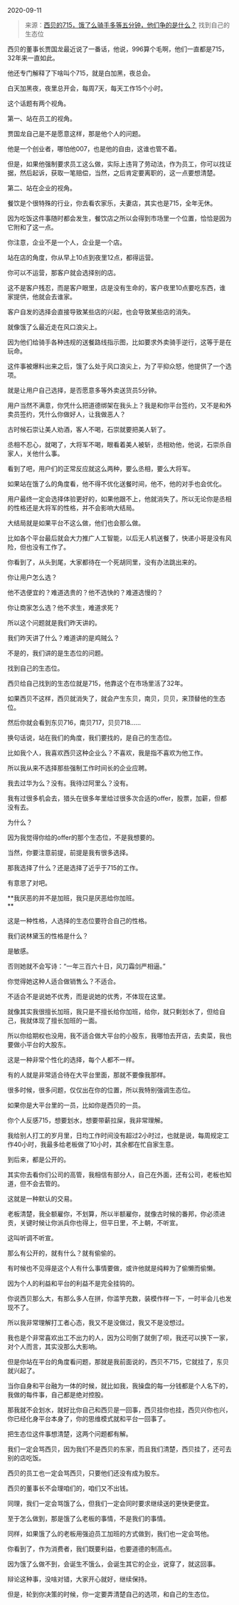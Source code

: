 2020-09-11

> 来源：[西贝的715，饿了么骑手多等五分钟，他们争的是什么？](http://mp.weixin.qq.com/s?__biz=MzU3NDc5Nzc0NQ==&mid=2247492513&idx=1&sn=fd4bb2a13479bf02038922ba1238a44b&chksm=fd2e417fca59c869cae533255ff74818f91b307b5e650a137b6f9a153428379da215d119d0a6&scene=27#wechat_redirect)
> 找到自己的生态位

西贝的董事长贾国龙最近说了一番话，他说，996算个毛啊，他们一直都是715，32年来一直如此。  

  

他还专门解释了下啥叫个715，就是白加黑，夜总会。

  

白天加黑夜，夜里总开会，每周7天，每天工作15个小时。

  

这个话题有两个视角。  

  

第一、站在员工的视角。

  

贾国龙自己是不是愿意这样，那是他个人的问题。

  

他是一个创业者，哪怕他007，也是他的自由，这谁也管不着。

  

但是，如果他强制要求员工这么做，实际上违背了劳动法，作为员工，你可以找证据，然后起诉，获取一笔赔偿，当然，之后肯定要离职的，这一点要想清楚。

  

第二、站在企业的视角。

  

餐饮是个很特殊的行业，你去看农家乐，夫妻店，其实也是715，全年无休。

  

因为吃饭这件事随时都会发生，餐饮店之所以会得到市场里一个位置，恰恰是因为它附和了这一点。

  

你注意，企业不是一个人，企业是一个店。  

  

站在店的角度，你从早上10点到夜里12点，都得运营。

  

你可以不运营，那客户就会选择别的店。  

  

这不是客户残忍，而是客户眼里，店是没有生命的，客户夜里10点要吃东西，谁家提供，他就会去谁家。  

  

客户自发的选择会直接导致某些店的兴起，也会导致某些店的消失。  

  

就像饿了么最近走在风口浪尖上。  

  

因为他们给骑手各种违规的送餐路线指示图，比如要求外卖骑手逆行，这等于是在玩命。  

  

这件事被爆料出来之后，饿了么处于风口浪尖上，为了平抑众怒，他提供了一个选项。  

  

就是让用户自己选择，是否愿意多等外卖送货员5分钟。  

  

用户当然不满意，你凭什么把道德绑架在我头上？我是和你平台签约，又不是和外卖员签约，凭什么你做好人，让我做恶人？  

  

古时候石崇让美人劝酒，客人不喝，石崇就要把美人斩了。

  

丞相不忍心，就喝了，大将军不喝，眼看着美人被斩，丞相劝他，他说，石崇杀自家人，关他什么事。

  

看到了吧，用户们的正常反应就这么两种，要么丞相，要么大将军。

  

如果站在饿了么的角度看，他不得不优化送餐时间，他不，他的对手也会优化。  

  

用户最终一定会选择体验更好的，如果他跟不上，他就消失了。所以无论你是丞相的性格还是大将军的性格，并不会影响大结局。

  

大结局就是如果平台不这么做，他们也会那么做。  

  

比如各个平台最后就会大力推广人工智能，以后无人机送餐了，快递小哥是没有风险，但也没有工作了。

  

你看到了，从头到尾，大家都待在一个死胡同里，没有办法跳出来的。  

  

你让用户怎么选？

  

他不选便宜的？难道选贵的？他不选快的？难道选慢的？

  

你让商家怎么选？他不求生，难道求死？

  

所以这个问题就是我们昨天讲的。  

  

我们昨天讲了什么？难道讲的是鸡贼么？

  

不是的，我们讲的是生态位的问题。

  

找到自己的生态位。  

  

西贝给自己找到的生态位就是715，他靠这个在市场里活了32年。  

  

如果西贝不这样，西贝就消失了，就会产生东贝，南贝，贝贝，来顶替他的生态位。

  

然后你就会看到东贝716，南贝717，贝贝718......  

  

换句话说，站在我们的角度，我们要找的，是自己的生态位。  

  

比如我个人，我喜欢西贝这种企业么？不喜欢，我是指不喜欢为他工作。

  

所以我从来不选择那些强制工作时间长的企业应聘。

  

我去过华为么？没有。我待过阿里么？没有。  

  

我有过很多机会去，猎头在很多年里给过很多次合适的offer，股票，加薪，但都没有去。  

  

为什么？  

  

因为我觉得你给的offer的那个生态位，不是我想要的。

  

当然，你要注意前提，前提是我有很多选择。  

  

那我选择了什么？还是选择了近乎于715的工作。  

  

有意思了对吧。

  

 **我厌恶的并不是加班，我只是厌恶给你加班。  
**

  

这是一种性格，人选择的生态位要符合自己的性格。

  

我们说林黛玉的性格是什么？  

  

是敏感。

  

否则她就不会写诗：“一年三百六十日，风刀霜剑严相逼。”

  

你觉得她这种人适合做销售么？不适合。  

  

不适合不是说她不优秀，而是说她的优秀，不体现在这里。  

  

就像其实我很擅长加班，我只是不擅长给你加班，给你，就只剩划水了，但给自己，我就体现了擅长加班的一面。  

  

所以你给期权也没用，我不适合做大平台的小股东，我哪怕去开店，去卖菜，我也要做小平台的大股东。  

  

这是一种非常个性化的选择，每个人都不一样。  

  

有的人就是非常适合待在大平台里面，那就不要像我那样。

  

很多时候，很多问题，仅仅出在你的位置，所以我特别强调生态位。  

  

如果你是大平台里的一员，比如你是西贝的一员。  

  

你个人反感715，想要划水，想要带薪拉屎，我非常理解。  

  

我给别人打工的岁月里，日均工作时间没有超过2小时过，也就是说，每周规定工作40小时，我最多给老板做了10小时，其余都在忙自家生意。

  

到后来，都是公开的。  

  

其实你去看你们公司的高管，我相信有部分人，自己在外面，还有公司，老板也知道，但不会去管的。

  

这就是一种默认的交易。

  

老板清楚，我全额雇你，不划算，所以半额雇你，就像古时候的番邦，你必须进贡，关键时候让你派兵你也得上，但平日里，不上朝，不听宣。

  

这叫听调不听宣。

  

那么有公开的，就有什么？就有偷偷的。  

  

有时候也不见得是这个人有什么事情要做，或许他就是纯粹为了偷懒而偷懒。  

  

因为个人的利益和平台的利益不是完全挂钩的。  

  

你说西贝那么大，有那么多人在拼，你滥竽充数，装模作样一下，一时半会儿也发现不了。

  

所以我非常理解打工者心态，我又不是没做过，我又不是没想过。  

  

我也是个非常喜欢出工不出力的人，因为公司倒了就倒了呗，我还可以换下一家，对个人而言，其实没那么大影响。  

  

但是你站在平台的角度看问题，那就是我前面说的，西贝不715，它就挂了，东贝就兴起了。  

  

当你自身和平台融为一体的时候，就比如我，我操盘的每一分钱都是个人名下的，我做的每件事，自己都是绝对控股。  

  

那我就不会划水，就好比你自己和西贝是一回事，西贝挂你也挂，西贝兴你也兴，你已经化身平台本身了，你的思维模式就和平台一回事了。

  

把生态位这件事想清楚，这两个问题都有解。  

  

我们一定会骂西贝，因为我们不是西贝的东家，而且我们清楚，西贝挂了，还可去别的店吃饭。

  

西贝的员工也一定会骂西贝，只要他们还没有成为股东。  

  

西贝的董事长不会理咱们的，咱们又不出钱。

  

同理，我们一定会骂饿了么，但我们一定会同时要求继续送的更快更便宜。  

  

至于怎么做到，那是饿了么老板的事情，不是我们的事情。  

  

同样，如果饿了么的老板用强迫员工加班的方式做到，我们也一定会骂他。

  

你看到了，作为消费者，我们既要利益，也要道德的制高点。  

  

因为饿了么做不到，会诞生不饿么，会诞生其它的企业，说穿了，就这回事。

  

辩论这种事，没啥对错，大家开心就好，继续保持。

  

但是，轮到你决策的时候，你一定要弄清楚自己的选项，和自己的生态位。

